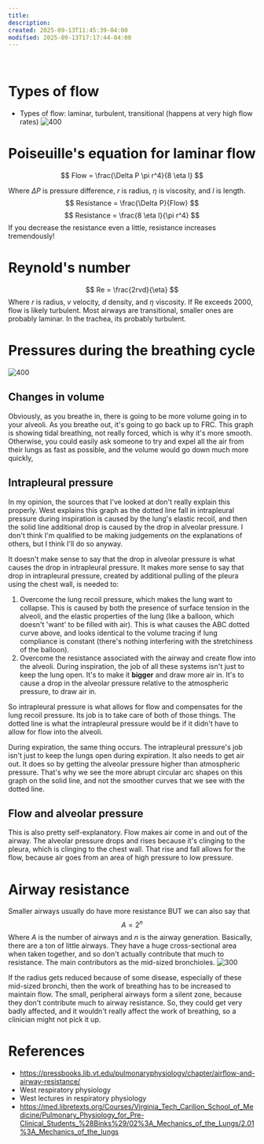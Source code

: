 ```yaml
---
title:
description:
created: 2025-09-13T11:45:39-04:00
modified: 2025-09-13T17:17:44-04:00
---
```

 
# Types of flow
- Types of flow: laminar, turbulent, transitional (happens at very high flow rates)
![400](00%20media/{6D0164F0-AC4A-47F1-BE28-345924BC8483}.png)

# Poiseuille's equation for laminar flow

$$
Flow = \frac{\Delta P \pi r^4}{8 \eta l}
$$

Where $\Delta P$ is pressure difference, $r$ is radius, $\eta$ is viscosity, and $l$ is length. 
$$
Resistance = \frac{\Delta P}{Flow}
$$
$$
Resistance = \frac{8 \eta l}{\pi r^4}
$$
If you decrease the resistance even a little, resistance increases tremendously!
# Reynold's number
$$
Re = \frac{2rvd}{\eta}
$$
Where $r$ is radius, $v$ velocity, $d$ density, and $\eta$ viscosity. If Re exceeds 2000, flow is likely turbulent. Most airways are transitional, smaller ones are probably laminar. In the trachea, its probably turbulent. 
# Pressures during the breathing cycle

![400](00%20media/{09797FBE-FE9E-4492-8A5C-49D5F5DAA7E0}.png)

## Changes in volume
Obviously, as you breathe in, there is going to be more volume going in to your alveoli. As you breathe out, it's going to go back up to FRC. This graph is showing tidal breathing, not really forced, which is why it's more smooth. Otherwise, you could easily ask someone to try and expel all the air from their lungs as fast as possible, and the volume would go down much more quickly,
## Intrapleural pressure
In my opinion, the sources that I've looked at don't really explain this properly. West explains this graph as the dotted line fall in intrapleural pressure during inspiration is caused by the lung's elastic recoil, and then the solid line additional drop is caused by the drop in alveolar pressure. I don't think I'm qualified to be making judgements on the explanations of others, but I think I'll do so anyway.

It doesn't make sense to say that the drop in alveolar pressure is what causes the drop in intrapleural pressure. It makes more sense to say that drop in intrapleural pressure, created by additional pulling of the pleura using the chest wall, is needed to:
1. Overcome the lung recoil pressure, which makes the lung want to collapse. This is caused by both the presence of surface tension in the alveoli, and the elastic properties of the lung (like a balloon, which doesn't 'want' to be filled with air). This is what causes the ABC dotted curve above, and looks identical to the volume tracing if lung compliance is constant (there's nothing interfering with the stretchiness of the balloon).
2. Overcome the resistance associated with the airway and create flow into the alveoli. During inspiration, the job of all these systems isn't just to keep the lung open. It's to make it **bigger** and draw more air in. It's to cause a drop in the alveolar pressure relative to the atmospheric pressure, to draw air in. 

So intrapleural pressure is what allows for flow and compensates for the lung recoil pressure. Its job is to take care of both of those things. The dotted line is what the intrapleural pressure would be if it didn't have to allow for flow into the alveoli.

During expiration, the same thing occurs. The intrapleural pressure's job isn't just to keep the lungs open during expiration. It also needs to get air out. It does so by getting the alveolar pressure higher than atmospheric pressure. That's why we see the more abrupt circular arc shapes on this graph on the solid line, and not the smoother curves that we see with the dotted line.
## Flow and alveolar pressure
This is also pretty self-explanatory. Flow makes air come in and out of the airway. The alveolar pressure drops and rises because it's clinging to the pleura, which is clinging to the chest wall. That rise and fall allows for the flow, because air goes from an area of high pressure to low pressure. 
# Airway resistance
Smaller airways usually do have more resistance BUT we can also say that
$$
A = 2^{n}
$$
Where $A$ is the number of airways and $n$ is the airway generation. Basically, there are a ton of little airways. They have a huge cross-sectional area when taken together, and so don't actually contribute that much to resistance. The main contributors as the mid-sized bronchioles.
![300](00%20media/{1AED5CA2-E8AB-47A8-B20C-7408F7E74305}.png)

If the radius gets reduced because of some disease, especially of these mid-sized bronchi, then the work of breathing has to be increased to maintain flow. The small, peripheral airways form a silent zone, because they don't contribute much to airway resistance. So, they could get very badly affected, and it wouldn't really affect the work of breathing, so a clinician might not pick it up. 
# References
- https://pressbooks.lib.vt.edu/pulmonaryphysiology/chapter/airflow-and-airway-resistance/
- West respiratory physiology
- West lectures in respiratory physiology
- https://med.libretexts.org/Courses/Virginia_Tech_Carilion_School_of_Medicine/Pulmonary_Physiology_for_Pre-Clinical_Students_%28Binks%29/02%3A_Mechanics_of_the_Lungs/2.01%3A_Mechanics_of_the_lungs
